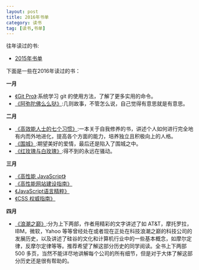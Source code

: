 ```yaml
---
layout: post
title: 2016年书单
category: 读书
tag: [读书,书单]
---
```



往年读过的书:

+ [2015年书单](/read-list-in-2015/)

下面是一些在2016年读过的书：

**一月**

+ [《Git Pro》](https://book.douban.com/subject/3420144/):系统学习 git 的使用方法，了解了更多实用的命令。
+ [《阿弥陀佛么么哒》](http://book.douban.com/subject/26575812/):几则故事，不管怎么说，自己觉得有意思就是有意思。

**二月**

+ [《高效能人士的七个习惯》](https://book.douban.com/subject/1048007/):一本关于自我修养的书，讲述个人如何进行完全地有内而外地进化，提高各个方面的能力，培养独立且积极向上的人格。
+ [《围城》](http://book.douban.com/subject/1008145/):期望美好的爱情，最后还是陷入了围城之中。
+ [《红玫瑰与白玫瑰》](http://book.douban.com/subject/1014278/):得不到的永远在骚动。

**三月**

+ [《高性能 JavaScript》](https://book.douban.com/subject/5362856/)
+ [《高性能网站建设指南》](https://book.douban.com/subject/3132277/)
+ [《JavaScript语言精粹》](https://book.douban.com/subject/3590768/)
+ [《CSS 权威指南》](https://book.douban.com/subject/2308234/)

**四月**

+ [《浪潮之巅》](https://book.douban.com/subject/6709783/):分为上下两部，作者用精彩的文字讲述了如 AT&T，摩托罗拉，IBM，微软，Yahoo 等等曾经处在或者现在正处在科技浪潮之巅的科技公司的发展历史，以及讲述了硅谷的文化和计算机行业中的一些基本概念，如摩尔定律，反摩尔定律等等。推荐希望了解这部分历史的同学阅读。全书上下两部 500 多页，当然不能详尽地讲解每个公司的所有细节，但是对于大体了解这部分历史还是很有帮助的。
